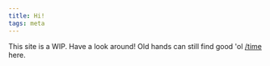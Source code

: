 ```yaml
---
title: Hi!
tags: meta
---
```

This site is a WIP. Have a look around! Old hands can still find good 'ol [/time](/time) here.
